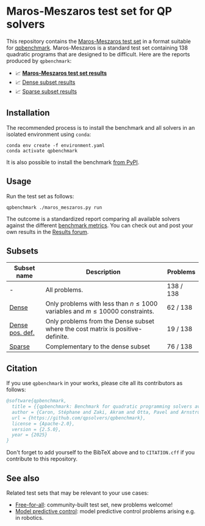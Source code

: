 # Maros-Meszaros test set for QP solvers

This repository contains the [Maros-Meszaros test set](https://www.cuter.rl.ac.uk/Problems/marmes.html) in a format suitable for [qpbenchmark](https://github.com/qpsolvers/qpbenchmark). Maros-Meszaros is a standard test set containing 138 quadratic programs that are designed to be difficult. Here are the reports produced by `qpbenchmark`:

- 📈 <a href="https://github.com/qpsolvers/maros_meszaros_qpbenchmark/blob/main/results/maros_meszaros.md"><strong>Maros-Meszaros test set results</strong></a>
- 📈 [Dense subset results](https://github.com/qpsolvers/maros_meszaros_qpbenchmark/blob/main/results/maros_meszaros_dense.md)
- 📈 [Sparse subset results](https://github.com/qpsolvers/maros_meszaros_qpbenchmark/blob/main/results/maros_meszaros_sparse.md)

## Installation

The recommended process is to install the benchmark and all solvers in an isolated environment using ``conda``:

```console
conda env create -f environment.yaml
conda activate qpbenchmark
```

It is also possible to install the benchmark [from PyPI](https://github.com/qpsolvers/qpbenchmark#installation).

## Usage

Run the test set as follows:

```
qpbenchmark ./maros_meszaros.py run
```

The outcome is a standardized report comparing all available solvers against the different [benchmark metrics](https://github.com/qpsolvers/qpbenchmark#metrics). You can check out and post your own results in the [Results forum](https://github.com/qpsolvers/maros_meszaros_qpbenchmark/discussions/categories/results).

## Subsets

| Subset name | Description | Problems |
|-------------|-------------|----------|
| - | All problems. | 138 / 138 | [Report](https://github.com/qpsolvers/maros_meszaros_qpbenchmark/blob/main/results/maros_meszaros.md) |
| [Dense](https://github.com/qpsolvers/maros_meszaros_qpbenchmark/blob/main/results/maros_meszaros_dense.md) | Only problems with less than $n \leq 1000$ variables and $m \leq 10000$ constraints. | 62 / 138 |
| [Dense pos. def.](https://github.com/qpsolvers/maros_meszaros_qpbenchmark/blob/main/results/maros_meszaros_dense_posdef.md) | Only problems from the Dense subset where the cost matrix is positive-definite. | 19 / 138 |
| [Sparse](https://github.com/qpsolvers/maros_meszaros_qpbenchmark/blob/main/results/maros_meszaros_sparse.md) | Complementary to the dense subset | 76 / 138 |

## Citation

If you use `qpbenchmark` in your works, please cite all its contributors as follows:

```bibtex
@software{qpbenchmark,
  title = {{qpbenchmark: Benchmark for quadratic programming solvers available in Python}},
  author = {Caron, Stéphane and Zaki, Akram and Otta, Pavel and Arnström, Daniel and Carpentier, Justin and Yang, Fengyu and Leziart, Pierre-Alexandre},
  url = {https://github.com/qpsolvers/qpbenchmark},
  license = {Apache-2.0},
  version = {2.5.0},
  year = {2025}
}
```

Don't forget to add yourself to the BibTeX above and to `CITATION.cff` if you contribute to this repository.

## See also

Related test sets that may be relevant to your use cases:

- [Free-for-all](https://github.com/qpsolvers/free_for_all_qpbenchmark): community-built test set, new problems welcome!
- [Model predictive control](https://github.com/qpsolvers/mpc_qpbenchmark): model predictive control problems arising e.g. in robotics.

